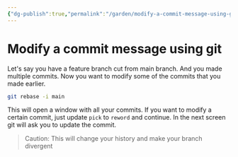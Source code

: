 ```yaml
---
{"dg-publish":true,"permalink":"/garden/modify-a-commit-message-using-git/","tags":["compilation","git"]}
---
```


# Modify a commit message using git 

Let's say you have a feature branch cut from main branch. 
And you made multiple commits. 
Now you want to modify some of the commits that you made earlier.

```bash
git rebase -i main
```

This will open a window with all your commits. 
If you want to modify a certain commit, just update `pick` to `reword` and continue. 
In the next screen git will ask you to update the commit.

> Caution: This will change your history and make your branch divergent 